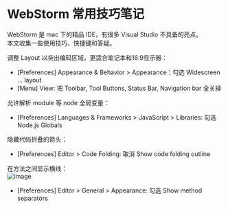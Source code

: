 # WebStorm 常用技巧笔记

WebStorm 是 mac 下的精品 IDE，有很多 Visual Studio 不具备的亮点。  
本文收集一些使用技巧、快捷键和答疑。

调整 Layout 以突出编码区域，更适合笔记本和16:9显示器：
- [Preferences] Appearance & Behavior > Appearance：勾选 Widescreen ... layout
- [Menu] View: 把 Toolbar, Tool Buttons, Status Bar, Navigation bar 全关掉

允许解析 module 等 node 全局变量：
- [Preferences] Languages & Frameworks > JavaScript > Libraries: 勾选 Node.js Globals

隐藏代码折叠的箭头：
- [Preferences] Editor > Code Folding: 取消 Show code folding outline

在方法之间显示横线：  
![image](https://cloud.githubusercontent.com/assets/1503156/6655574/4a045f08-cb3e-11e4-8572-cf07591dc102.png)  
- [Preferences] Editor > General > Appearance: 勾选 Show method separators

